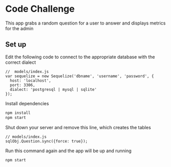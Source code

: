 # Code Challenge

This app grabs a random question for a user to answer and displays metrics for the admin

## Set up

Edit the following code to connect to the appropriate database with the correct dialect
```
//  models/index.js
var sequelize = new Sequelize('dbname', 'username', 'password', {
  host: 'localhost',
  port: 3306,
  dialect: 'postgresql | mysql | sqlite'
});
```

Install dependencies

```bash
npm install
npm start
```
Shut down your server and remove this line, which creates the tables 
```
// models/index.js
sqlObj.Question.sync({force: true});

```
Run this command again and the app will be up and running
```bash
npm start
```